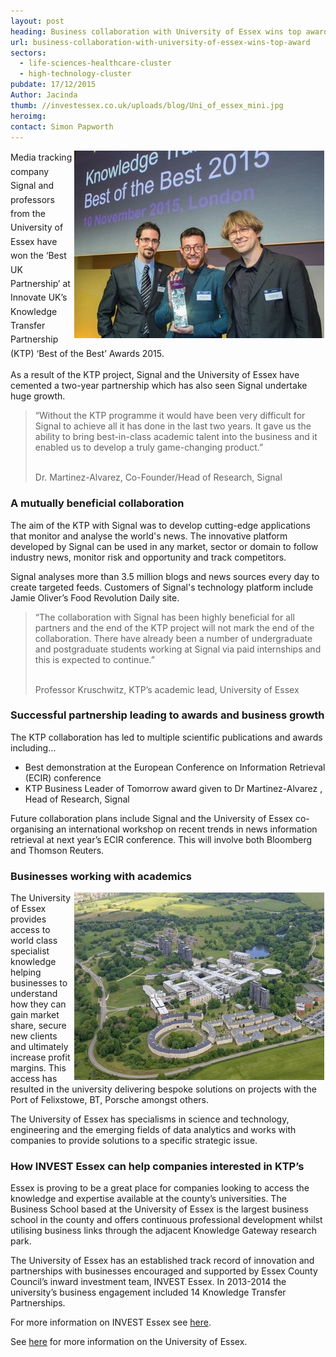 ```yaml
---
layout: post
heading: Business collaboration with University of Essex wins top award
url: business-collaboration-with-university-of-essex-wins-top-award
sectors:
  - life-sciences-healthcare-cluster
  - high-technology-cluster 
pubdate: 17/12/2015
Author: Jacinda
thumb: //investessex.co.uk/uploads/blog/Uni_of_essex_mini.jpg
heroimg: 
contact: Simon Papworth
---
```

<p><span style='line-height: 1.6;'><img alt='Signal Media winners of Innovate UK Best of the Best Awards 2015' src='../uploads/blog/rsz_ktp-awards-signal-winners_400.jpg' style='width: 400px; height: 300px; margin-left: 2px; margin-right: 2px; float: right;'/>Media tracking company Signal and professors from the University of Essex have won the ‘Best UK Partnership’ at Innovate UK’s Knowledge Transfer Partnership (KTP) ‘Best of the Best’ Awards 2015.</span></p><p>As a result of the KTP project, Signal and the University of Essex have cemented a two-year partnership which has also seen Signal undertake huge growth.</p><blockquote><p>“Without the KTP programme it would have been very difficult for Signal to achieve all it has done in the last two years. It gave us the ability to bring best-in-class academic talent into the business and it enabled us to develop a truly game-changing product.”</p><p><br/>Dr. Martinez-Alvarez, Co-Founder/Head of Research, Signal</p></blockquote><h3>A mutually beneficial collaboration</h3><p>The aim of the KTP with Signal was to develop cutting-edge applications that monitor and analyse the world's news. The innovative platform developed by Signal can be used in any market, sector or domain to follow industry news, monitor risk and opportunity and track competitors.</p><p>Signal analyses more than 3.5 million blogs and news sources every day to create targeted feeds. Customers of Signal's technology platform include Jamie Oliver’s Food Revolution Daily site.</p><blockquote><p>“The collaboration with Signal has been highly beneficial for all partners and the end of the KTP project will not mark the end of the collaboration. There have already been a number of undergraduate and postgraduate students working at Signal via paid internships and this is expected to continue.”</p><p><br/>Professor Kruschwitz, KTP’s academic lead, University of Essex</p></blockquote><h3>Successful partnership leading to awards and business growth</h3><p>The KTP collaboration has led to multiple scientific publications and awards including…</p><ul><li>Best demonstration at the European Conference on Information Retrieval (ECIR) conference</li><li>KTP Business Leader of Tomorrow award given to Dr Martinez-Alvarez , Head of Research, Signal</li></ul><p>Future collaboration plans include Signal and the University of Essex co-organising an international workshop on recent trends in news information retrieval at next year’s ECIR conference. This will involve both Bloomberg and Thomson Reuters.</p><h3>Businesses working with academics</h3><p><img alt='The University of Essex' src='../uploads/blog/Uni_of_essex_400.jpg' style='width: 400px; height: 300px; margin-left: 2px; margin-right: 2px; float: right;'/>The University of Essex provides access to world class specialist knowledge helping businesses to understand how they can gain market share, secure new clients and ultimately increase profit margins. This access has resulted in the university delivering bespoke solutions on projects with the Port of Felixstowe, BT, Porsche amongst others.</p><p>The University of Essex has specialisms in science and technology, engineering and the emerging fields of data analytics and works with companies to provide solutions to a specific strategic issue.</p><h3>How INVEST Essex can help companies interested in KTP’s</h3><p>Essex is proving to be a great place for companies looking to access the knowledge and expertise available at the county’s universities. The Business School based at the University of Essex is the largest business school in the county and offers continuous professional development whilst utilising business links through the adjacent Knowledge Gateway research park.</p><p>The University of Essex has an established track record of innovation and partnerships with businesses encouraged and supported by Essex County Council’s inward investment team, INVEST Essex. In 2013-2014 the university’s business engagement included 14 Knowledge Transfer Partnerships.</p><p>For more information on INVEST Essex see <a href='../index.html' target='_blank'>here</a>.</p><p>See <a href='http://investessex.co.uk/studies/place-studies/university-of-essex'>here</a> for more information on the University of Essex.</p>